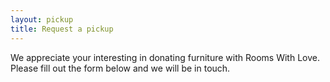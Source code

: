 ```yaml
---
layout: pickup
title: Request a pickup
---
```

We appreciate your interesting in donating furniture with Rooms With Love. Please fill out the form below and we will be in touch.
